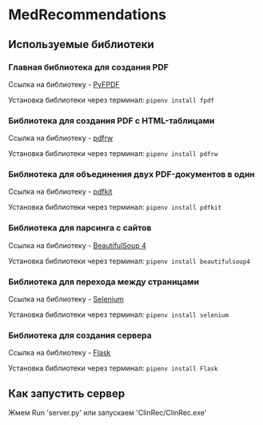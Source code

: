 # MedRecommendations
<h2>Используемые библиотеки</h2> 
<h3>Главная библиотека для создания PDF</h3>

Ссылка на библиотеку - [PyFPDF](https://pyfpdf.readthedocs.io/en/latest/)

Установка библиотеки через терминал: `pipenv install fpdf`

<h3>Библиотека для создания PDF с HTML-таблицами</h3>

Ссылка на библиотеку - [pdfrw](https://pypi.org/project/pdfrw/)

Установка библиотеки через терминал: `pipenv install pdfrw`

<h3>Библиотека для объединения двух PDF-документов в один</h3>

Ссылка на библиотеку - [pdfkit](https://pypi.org/project/pdfkit/)

Установка библиотеки через терминал: `pipenv install pdfkit`

<h3>Библиотека для парсинга с сайтов</h3>

Ссылка на библиотеку - [BeautifulSoup 4](https://pypi.org/project/beautifulsoup4/)

Установка библиотеки через терминал: `pipenv install beautifulsoup4`

<h3>Библиотека для перехода между страницами</h3>

Ссылка на библиотеку - [Selenium](https://pypi.org/project/selenium/)

Установка библиотеки через терминал: `pipenv install selenium`

<h3>Библиотека для создания сервера</h3>

Ссылка на библиотеку - [Flask](https://pypi.org/project/Flask/)

Установка библиотеки через терминал: `pipenv install Flask`

<h2>Как запустить сервер</h2>

Жмем Run 'server.py' или запускаем 'ClinRec/ClinRec.exe'